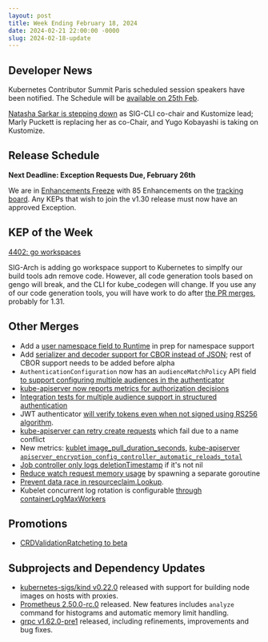 ```yaml
---
layout: post
title: Week Ending February 18, 2024
date: 2024-02-21 22:00:00 -0000
slug: 2024-02-18-update
---
```


## Developer News

Kubernetes Contributor Summit Paris scheduled session speakers have been notified. The Schedule will be [available on 25th Feb](https://www.kubernetes.dev/events/2024/kcseu/).

[Natasha Sarkar is stepping down](https://groups.google.com/a/kubernetes.io/g/dev/c/vRYP6aoQCQQ) as SIG-CLI co-chair and Kustomize lead; Marly Puckett is replacing her as co-Chair, and Yugo Kobayashi is taking on Kustomize.

## Release Schedule

**Next Deadline: Exception Requests Due, February 26th**

We are in [Enhancements Freeze](https://groups.google.com/a/kubernetes.io/g/dev/c/50QpY6-S5-A) with 85 Enhancements on the [tracking board](https://github.com/orgs/kubernetes/projects/175). Any KEPs that wish to join the v1.30 release must now have an approved Exception.

## KEP of the Week

[4402: go workspaces](https://github.com/kubernetes/enhancements/tree/master/keps/sig-architecture/4402-go-workspaces)

SIG-Arch is adding go workspace support to Kubernetes to simplfy our build tools adn remove code.  However, all code generation tools based on gengo will break, and the CLI for kube_codegen will change.  If you use any of our code generation tools, you will have work to do after [the PR merges](https://github.com/kubernetes/kubernetes/pull/122624), probably for 1.31.

## Other Merges

* Add a [user namespace field to Runtime](https://github.com/kubernetes/kubernetes/pull/123356) in prep for namespace support
* Add [serializer and decoder support for CBOR instead of JSON](https://github.com/kubernetes/kubernetes/pull/122881); rest of CBOR support needs to be added before alpha
* `AuthenticationConfiguration` now has an `audienceMatchPolicy` API field [to support configuring multiple audiences in the authenticator](https://github.com/kubernetes/kubernetes/pull/123165)
* [kube-apiserver now reports metrics for authorization decisions](https://github.com/kubernetes/kubernetes/pull/123333)
* [Integration tests for multiple audience support in structured authentication](https://github.com/kubernetes/kubernetes/pull/123305)
* JWT authenticator [will verify tokens even when not signed using RS256 algorithm](https://github.com/kubernetes/kubernetes/pull/123282).
* [kube-apiserver can retry create requests](https://github.com/kubernetes/kubernetes/pull/122887) which fail due to a name conflict
* New metrics: [kublet image_pull_duration_seconds](https://github.com/kubernetes/kubernetes/pull/121719), [kube-apiserver `apiserver_encryption_config_controller_automatic_reloads_total`](https://github.com/kubernetes/kubernetes/pull/123179)
* [Job controller only logs deletionTimestamp](https://github.com/kubernetes/kubernetes/pull/121554) if it's not nil
* [Reduce watch request memory usage](https://github.com/kubernetes/kubernetes/pull/120902) by spawning a separate goroutine
* [Prevent data race in resourceclaim.Lookup](https://github.com/kubernetes/kubernetes/pull/123222).
* Kubelet concurrent log rotation is configurable [through containerLogMaxWorkers](https://github.com/kubernetes/kubernetes/pull/114301)

## Promotions

* [CRDValidationRatcheting to beta](https://github.com/kubernetes/kubernetes/pull/121461)

## Subprojects and Dependency Updates

* [kubernetes-sigs/kind v0.22.0](https://github.com/kubernetes-sigs/kind/releases/tag/v0.22.0) released with support for building node images on hosts with proxies.
* [Prometheus 2.50.0-rc.0](https://github.com/prometheus/prometheus/releases/tag/v2.50.0-rc.0) released. New features includes `analyze` command for histograms and automatic memory limit handling.
* [grpc v1.62.0-pre1](https://github.com/grpc/grpc/releases/tag/v1.62.0-pre1) released, including refinements, improvements and bug fixes.
